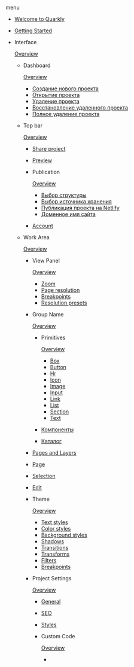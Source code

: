 menu

*   [Welcome to Quarkly](https://quarkly-site-test.netlify.app/docs/welcome-to-quarkly)
*   [Getting Started](https://quarkly-site-test.netlify.app/docs/getting-started)
*   Interface
    
    [Overview](https://quarkly-site-test.netlify.app/docs/interface)
    
    *   Dashboard
        
        [Overview](https://quarkly-site-test.netlify.app/docs/interface/dashboard)
        
        *   [Создание нового проекта](https://quarkly-site-test.netlify.app/docs/interface/dashboard/new-project)
        *   [Открытие проекта](https://quarkly-site-test.netlify.app/docs/interface/dashboard/open-project)
        *   [Удаление проекта](https://quarkly-site-test.netlify.app/docs/interface/dashboard/remove-project)
        *   [Восстановление удаленного проекта](https://quarkly-site-test.netlify.app/docs/interface/dashboard/restore-project)
        *   [Полное удаление проекта](https://quarkly-site-test.netlify.app/docs/interface/dashboard/delete-project)
        
    *   Top bar
        
        [Overview](https://quarkly-site-test.netlify.app/docs/interface/topbar)
        
        *   [Share project](https://quarkly-site-test.netlify.app/docs/interface/topbar/share-project)
        *   [Preview](https://quarkly-site-test.netlify.app/docs/interface/topbar/preview)
        *   Publication
            
            [Overview](https://quarkly-site-test.netlify.app/docs/interface/topbar/publish)
            
            *   [Выбор структуры](https://quarkly-site-test.netlify.app/docs/interface/topbar/publish/structure)
            *   [Выбор источника хранения](https://quarkly-site-test.netlify.app/docs/interface/topbar/publish/destination)
            *   [Публикация проекта на Netlify](https://quarkly-site-test.netlify.app/docs/interface/topbar/publish/publishing-to-netlify)
            *   [Доменное имя сайта](https://quarkly-site-test.netlify.app/docs/interface/topbar/publish/domain-name)
            
        *   [Account](https://quarkly-site-test.netlify.app/docs/interface/topbar/account-settings)
        
    *   Work Area
        
        [Overview](https://quarkly-site-test.netlify.app/docs/interface/work-area)
        
        *   View Panel
            
            [Overview](https://quarkly-site-test.netlify.app/docs/interface/work-area/view-bar)
            
            *   [Zoom](https://quarkly-site-test.netlify.app/docs/interface/work-area/view-bar/zoom)
            *   [Page resolution](https://quarkly-site-test.netlify.app/docs/interface/work-area/view-bar/page-resolution)
            *   [Breakpoints](https://quarkly-site-test.netlify.app/docs/interface/work-area/view-bar/breakpoints)
            *   [Resolution presets](https://quarkly-site-test.netlify.app/docs/interface/work-area/view-bar/presets)
            
        *   Group Name
            
            [Overview](https://quarkly-site-test.netlify.app/docs/interface/work-area/adding)
            
            *   Primitives
                
                [Overview](https://quarkly-site-test.netlify.app/docs/interface/work-area/adding/primitives)
                
                *   [Box](https://quarkly-site-test.netlify.app/docs/interface/work-area/adding/primitives/box)
                *   [Button](https://quarkly-site-test.netlify.app/docs/interface/work-area/adding/primitives/button)
                *   [Hr](https://quarkly-site-test.netlify.app/docs/interface/work-area/adding/primitives/hr)
                *   [Icon](https://quarkly-site-test.netlify.app/docs/interface/work-area/adding/primitives/icon)
                *   [Image](https://quarkly-site-test.netlify.app/docs/interface/work-area/adding/primitives/image)
                *   [Input](https://quarkly-site-test.netlify.app/docs/interface/work-area/adding/primitives/input)
                *   [Link](https://quarkly-site-test.netlify.app/docs/interface/work-area/adding/primitives/link-primitive)
                *   [List](https://quarkly-site-test.netlify.app/docs/interface/work-area/adding/primitives/list)
                *   [Section](https://quarkly-site-test.netlify.app/docs/interface/work-area/adding/primitives/section)
                *   [Text](https://quarkly-site-test.netlify.app/docs/interface/work-area/adding/primitives/text)
                
            *   [Компоненты](https://quarkly-site-test.netlify.app/docs/interface/work-area/adding/components)
            *   [Каталог](https://quarkly-site-test.netlify.app/docs/interface/work-area/adding/catalog)
            
        *   [Pages and Layers](https://quarkly-site-test.netlify.app/docs/interface/work-area/pages-and-layers)
        *   [Page](https://quarkly-site-test.netlify.app/docs/interface/work-area/page)
        *   [Selection](https://quarkly-site-test.netlify.app/docs/interface/work-area/selection)
        *   [Edit](https://quarkly-site-test.netlify.app/docs/interface/work-area/edit)
        *   Theme
            
            [Overview](https://quarkly-site-test.netlify.app/docs/interface/work-area/theme)
            
            *   [Text styles](https://quarkly-site-test.netlify.app/docs/interface/work-area/theme/text-styles)
            *   [Color styles](https://quarkly-site-test.netlify.app/docs/interface/work-area/theme/color-styles)
            *   [Background styles](https://quarkly-site-test.netlify.app/docs/interface/work-area/theme/bg-styles)
            *   [Shadows](https://quarkly-site-test.netlify.app/docs/interface/work-area/theme/shadows)
            *   [Transitions](https://quarkly-site-test.netlify.app/docs/interface/work-area/theme/transitions)
            *   [Transforms](https://quarkly-site-test.netlify.app/docs/interface/work-area/theme/transforms)
            *   [Filters](https://quarkly-site-test.netlify.app/docs/interface/work-area/theme/filters)
            *   [Breakpoints](https://quarkly-site-test.netlify.app/docs/interface/work-area/theme/breakpoint)
            
        *   Project Settings
            
            [Overview](https://quarkly-site-test.netlify.app/docs/interface/work-area/project-settings)
            
            *   [General](https://quarkly-site-test.netlify.app/docs/interface/work-area/project-settings/general)
            *   [SEO](https://quarkly-site-test.netlify.app/docs/interface/work-area/project-settings/seo)
            *   [Styles](https://quarkly-site-test.netlify.app/docs/interface/work-area/project-settings/styles)
            *   Custom Code
                
                [Overview](https://quarkly-site-test.netlify.app/docs/interface/work-area/project-settings/custom-code)
                
                *   [<script>](https://quarkly-site-test.netlify.app/docs/interface/work-area/project-settings/custom-code/script)
                *   [<meta>](https://quarkly-site-test.netlify.app/docs/interface/work-area/project-settings/custom-code/meta)
                *   [<style>](https://quarkly-site-test.netlify.app/docs/interface/work-area/project-settings/custom-code/style)
                *   [<link>](https://quarkly-site-test.netlify.app/docs/interface/work-area/project-settings/custom-code/link)
                
            
        *   [Props Panel](https://quarkly-site-test.netlify.app/docs/interface/work-area/props-panel)
        *   [Context Menu](https://quarkly-site-test.netlify.app/docs/interface/work-area/context-menu)
        *   Code Editor
            
            [Overview](https://quarkly-site-test.netlify.app/docs/interface/work-area/code-editor)
            
            *   [Как добавлять компоненты](https://quarkly-site-test.netlify.app/docs/interface/work-area/code-editor/how-to-add-components)
            *   [Как добавлять пропсы](https://quarkly-site-test.netlify.app/docs/interface/work-area/code-editor/how-to-add-props)
            *   [Как добавлять состояния](https://quarkly-site-test.netlify.app/docs/interface/work-area/code-editor/how-to-add-states)
            *   [Как добавлять стили для брейкпоинта](https://quarkly-site-test.netlify.app/docs/interface/work-area/code-editor/how-to-add-breakpoints-styles)
            
        
    *   [Help Button](https://quarkly-site-test.netlify.app/docs/interface/help-button)
    *   [Components](https://quarkly-site-test.netlify.app/docs/interface/component)
    *   [Shortcuts](https://quarkly-site-test.netlify.app/docs/interface/shortcuts)
    
*   [Tutorials](https://quarkly-site-test.netlify.app/docs/tutorials)
*   [How to's](https://quarkly-site-test.netlify.app/docs/how-tos)
*   FAQ's
    
    [General](https://quarkly-site-test.netlify.app/docs/faqs)
    
    *   [Components](https://quarkly-site-test.netlify.app/docs/faqs/faq-components)
    *   [Other](https://quarkly-site-test.netlify.app/docs/faqs/faq-other)
    
*   [Resources](https://quarkly-site-test.netlify.app/docs/resources)

Section

![](https://uploads.quarkly.io/landing/docs-interface-context-menu.png)

Основа для блока.

Доступные свойства:

Inner-width

Ширина контентной зоны

inner-min-width

Минимальная ширина контентной зоны

inner-max-width

Максимальная ширина контентной зоны

lazy-load

Включает загрузку блока по мере прокрутки страницы

[

Prev

List



](https://quarkly-site-test.netlify.app/docs/interface/work-area/adding/primitives/list)[

Next

Text



](https://quarkly-site-test.netlify.app/docs/interface/work-area/adding/primitives/text)